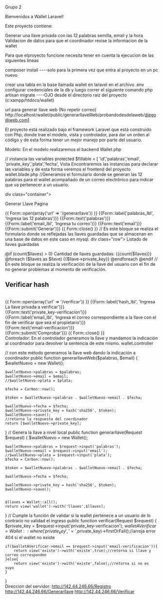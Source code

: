  Grupo 2
 
Bienvenidos a Wallet Laravel!

Este proyecto contiene:

Generar una llave privada con las 12 palabras semilla, email y la hora Validacion de datos para que el coordinador revise la informacion de la wallet

Para que elproyecto funcione necesita tener en cuenta la ejecucion de las siguientes lineas

composer install ----solo para la primera vez que entra al proyecto en un pc nuevo

crear una tabla en la base llamada wallet en laravel en el archivo .env configurar credenciales de la db y luego correr el siguiente comando php artisan migrate ----OJO desde el directorio raiz del proyecto (c:xampp/htdocs/wallet)

url para generar llave web (No repetir correo) http://localhost/wallet/public/generarllaveWeb/probandodesdelaweb/diego@web.com1

El proyecto está realizado bajo el framework Laravel que está construido con Php, donde trae el modelo, vista y controlador, para dar un orden al código y de esta forma tener un mejor manejo por parte del usuario.

Modelo: En el modelo realizaremos el backend Wallet.php

// instancia las variables protected $fillable = [ 'id','palabras','email', 'private_key','plata','fecha', Vista Encontraremos las instancias para declarar las variables y de esta forma veremos el frontend del proyecto wallet.blade.php //Generamos el formulario donde se generan las 12 palabras para el wallet acompañado de un correo electrónico para indicar que va pertenecer a un usuario.

div class="container">

Generar Llave Pagina

{{ Form::open(array('url' => '/generarllave')) }} {{Form::label('palabras_lbl', 'Ingresa las 12 palabras')}}
{{Form::text('palabras')}}
{{Form::label('email_lbl', 'Ingresa tu correo')}}
{{Form::text('email')}}
{{Form::submit('Generar')}} {{ Form::close() }} // Es este bloque se realiza el formulario donde se reflejadas las llaves guardadas que se almacenan en una base de datos en este caso en mysql. div class="row">
Listado de llaves guardadas

@if (count($llaves) > 0) Cantidad de llaves guardadas: {{count($llaves)}}
@foreach ($llaves as $llave) {{$llave->private_key}}
@endforeach @endif
// En este bloque se realiza la verificación de la llave del usuario con el fin de no generar problemas al momento 
de verificación.

<div class="row">
    <div>
        <h2>Verificar hash</h2>
        <br>
        {{ Form::open(array('url' => '/verificar')) }}
            {{Form::label('hash_lbl', 'Ingresa La llave privada a verificar')}}
            <br>
            {{Form::text('private_key-verificacion')}}
            <br>
            {{Form::label('email_lbl', 'Ingresa el correo correspondiente a la llave con el fin de verificar que sea el propietario')}}
            <br>
            {{Form::text('email-verificacion')}}
            <br>
            {{Form::submit('Comprobar')}}
        {{ Form::close() }}
    </div>
Controlador:
En el controlador generamos la llave y mandamos la indicación al coordinador para devolver la sentencia de este mismo. wallet.controller

// con este método generamos la llave web dando la indicación a coordinador public function generarllaveWeb($palabras, $email) { $walletNuevo = new Wallet();

    $walletNuevo->palabras = $palabras;
    $walletNuevo->email = $email;
    //$walletNuevo->plata = $plata;
    
    $fecha = Carbon::now();

    $token = $walletNuevo->palabras . $walletNuevo->email . $fecha;

    $walletNuevo->fecha = $fecha;
    $walletNuevo->private_key = hash('sha256', $token);
    $walletNuevo->save();
    //retorna la respuesta del coordinador
    return [$walletNuevo->private_key];

}
// Genera la llave a nivel local public function generarllave(Request $request) { $walletNuevo = new Wallet();

    $walletNuevo->palabras = $request->input('palabras');
    $walletNuevo->email = $request->input('email');
    //$walletNuevo->plata = $request->input('plata');
    $fecha = Carbon::now();

    $token = $walletNuevo->palabras . $walletNuevo->email . $fecha;

    $walletNuevo->fecha = $fecha;

    $walletNuevo->private_key = hash('sha256', $token);
    $walletNuevo->save();


    $llaves = Wallet::all();
    return view('wallet')->with('llaves',$llaves);

}
// Cumple la función de validar si la wallet pertenece a un usuario de lo contrario no validad el ingreso public function verificar(Request $request) { $private_key = $request->input('private_key-verificacion'); $walletAVerificar = Wallet::where('private_key','=',$private_key)->firstOrFail();//arroja error 404 si el wallet no existe

    if($walletAVerificar->email == $request->input('email-verificacion')){
        return view('existe')->with('existe',true);//retorna si llave y correo corresponden
    }else{
        return view('existe')->with('existe',false);//retorna si no es suyo
    }
}   
Direccion del servidor:
http://142.44.246.66/Registro   
http://142.44.246.66/Generarllave
http://142.44.246.66/Verificar

